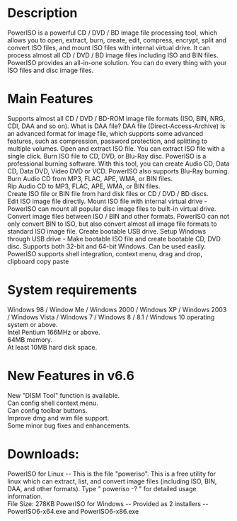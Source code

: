 # Description
PowerISO is a powerful CD / DVD / BD image file processing tool, which allows you to open, extract, burn, create, edit, compress, encrypt, split and convert ISO files, and mount ISO files with internal virtual drive. It can process almost all CD / DVD / BD image files including ISO and BIN files. PowerISO provides an all-in-one solution. You can do every thing with your ISO files and disc image files.

# Main Features
Supports almost all CD / DVD / BD-ROM image file formats (ISO, BIN, NRG, CDI, DAA and so on). What is DAA file? DAA file (Direct-Access-Archive) is an advanced format for image file, which supports some advanced features, such as compression, password protection, and splitting to multiple volumes. 
Open and extract ISO file. You can extract ISO file with a single click. 
Burn ISO file to CD, DVD, or Blu-Ray disc. PowerISO is a professional burning software. With this tool, you can create Audio CD, Data CD, Data DVD, Video DVD or VCD. PowerISO also supports Blu-Ray burning.  
Burn Audio CD from MP3, FLAC, APE, WMA, or BIN files.  
Rip Audio CD to MP3, FLAC, APE, WMA, or BIN files.  
Create ISO file or BIN file from hard disk files or CD / DVD / BD discs.  
Edit ISO image file directly. 
Mount ISO file with internal virtual drive - PowerISO can mount all popular disc image files to built-in virtual drive. 
Convert image files between ISO / BIN and other formats. PowerISO can not only convert BIN to ISO, but also convert almost all image file formats to standard ISO image file. Create bootable USB drive. 
Setup Windows through USB drive - Make bootable ISO file and create bootable CD, DVD disc. 
Supports both 32-bit and 64-bit Windows. 
Can be used easily. 
PowerISO supports shell integration, context menu, drag and drop, clipboard copy paste

# System requirements
Windows 98 / Window Me / Windows 2000 / Windows XP / Windows 2003 / Windows Vista / Windows 7 / Windows 8 / 8.1 / Windows 10 operating system or above.  
Intel Pentium 166MHz or above.  
64MB memory.  
At least 10MB hard disk space.

# New Features in v6.6
New "DISM Tool" function is available.  
Can config shell context menu.  
Can config toolbar buttons.  
Improve dmg and wim file support.  
Some minor bug fixes and enhancements.  

# Downloads:  
PowerISO for Linux -- This is the file "poweriso". This is a free utility for linux which can extract, list, and convert image files (including ISO, BIN, DAA, and other formats).  Type " poweriso -? " for detailed usage information.  
File Size: 278KB
PowerISO for Windows -- Provided as 2 installers -- PowerISO6-x64.exe and PowerISO6-x86.exe
